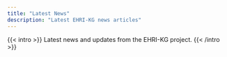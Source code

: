 ```yaml
---
title: "Latest News"
description: "Latest EHRI-KG news articles"
---
```


{{< intro >}}
Latest news and updates from the EHRI-KG project.
{{< /intro >}}
